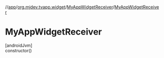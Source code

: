 //[app](../../../index.md)/[org.mjdev.tvapp.widget](../index.md)/[MyAppWidgetReceiver](index.md)/[MyAppWidgetReceiver](-my-app-widget-receiver.md)

# MyAppWidgetReceiver

[androidJvm]\
constructor()
